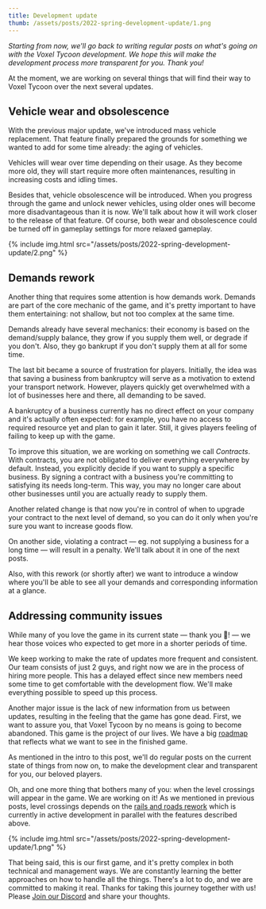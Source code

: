 ```yaml
---
title: Development update
thumb: /assets/posts/2022-spring-development-update/1.png
---
```


*Starting from now, we'll go back to writing regular posts on what's going on with the Voxel Tycoon development. We hope this will make the development process more transparent for you. Thank you!*

At the moment, we are working on several things that will find their way to Voxel Tycoon over the next several updates.

## Vehicle wear and obsolescence

With the previous major update, we've introduced mass vehicle replacement. That feature finally prepared the grounds for something we wanted to add for some time already: the aging of vehicles.

Vehicles will wear over time depending on their usage. As they become more old, they will start require more often maintenances, resulting in increasing costs and idling times.

Besides that, vehicle obsolescence will be introduced. When you progress through the game and unlock newer vehicles, using older ones will become more disadvantageous than it is now. We'll talk about how it will work closer to the release of that feature.
Of course, both wear and obsolescence could be turned off in gameplay settings for more relaxed gameplay.

{% include img.html src="/assets/posts/2022-spring-development-update/2.png" %}

## Demands rework

Another thing that requires some attention is how demands work. Demands are part of the core mechanic of the game, and it's pretty important to have them entertaining: not shallow, but not too complex at the same time.

Demands already have several mechanics: their economy is based on the demand/supply balance, they grow if you supply them well, or degrade if you don't. Also, they go bankrupt if you don't supply them at all for some time.

The last bit became a source of frustration for players. Initially, the idea was that saving a business from bankruptcy will serve as a motivation to extend your transport network. However, players quickly get overwhelmed with a lot of businesses here and there, all demanding to be saved.

A bankruptcy of a business currently has no direct effect on your company and it's actually often expected: for example, you have no access to required resource yet and plan to gain it later. Still, it gives players feeling of failing to keep up with the game.

To improve this situation, we are working on something we call *Contracts*. With contracts, you are not obligated to deliver everything everywhere by default. Instead, you explicitly decide if you want to supply a specific business. By signing a contract with a business you're committing to satisfying its needs long-term. This way, you may no longer care about other businesses until you are actually ready to supply them.

Another related change is that now you're in control of when to upgrade your contract to the next level of demand, so you can do it only when you're sure you want to increase goods flow.

On another side, violating a contract — eg. not supplying a business for a long time — will result in a penalty. We'll talk about it in one of the next posts.

Also, with this rework (or shortly after) we want to introduce a window where you'll be able to see all your demands and corresponding information at a glance.

## Addressing community issues

While many of you love the game in its current state — thank you 💜! — we hear those voices who expected to get more in a shorter periods of time.

We keep working to make the rate of updates more frequent and consistent. Our team consists of just 2 guys, and right now we are in the process of hiring more people. This has a delayed effect since new members need some time to get comfortable with the development flow. We'll make everything possible to speed up this process.

Another major issue is the lack of new information from us between updates, resulting in the feeling that the game has gone dead. First, we want to assure you, that Voxel Tycoon by no means is going to become abandoned. This game is the project of our lives. We have a big [roadmap](https://voxeltycoon.xyz/roadmap) that reflects what we want to see in the finished game.

As mentioned in the intro to this post, we'll do regular posts on the current state of things from now on, to make the development clear and transparent for you, our beloved players.

Oh, and one more thing that bothers many of you: when the level crossings will appear in the game. We are working on it! As we mentioned in previous posts, level crossings depends on the [rails and roads rework](https://voxeltycoon.xyz/devlog/mass-vehicle-replacement/#whats-next) which is currently in active development in parallel with the features described above.

{% include img.html src="/assets/posts/2022-spring-development-update/1.png" %}

That being said, this is our first game, and it's pretty complex in both technical and management ways. We are constantly learning the better approaches on how to handle all the things. There's a lot to do, and we are committed to making it real. Thanks for taking this journey together with us! Please [Join our Discord](//discord.gg/VoxelTycoon) and share your thoughts.